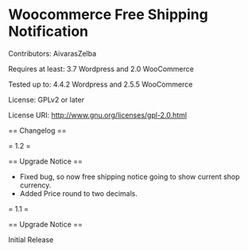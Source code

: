 <h1><a id="user-content-github-markup" class="anchor" href="#github-markup" aria-hidden="true"><span class="octicon octicon-link"></span></a>Woocommerce Free Shipping Notification</h1>

Contributors: AivarasZelba

Requires at least: 3.7 Wordpress and 2.0 WooCommerce

Tested up to: 4.4.2 Wordpress and 2.5.5 WooCommerce

License: GPLv2 or later

License URI: http://www.gnu.org/licenses/gpl-2.0.html

== Changelog ==

= 1.2 =

== Upgrade Notice ==

- Fixed bug, so now free shipping notice going to show current shop currency.
- Added Price round to two decimals.

= 1.1 =

== Upgrade Notice ==

Initial Release